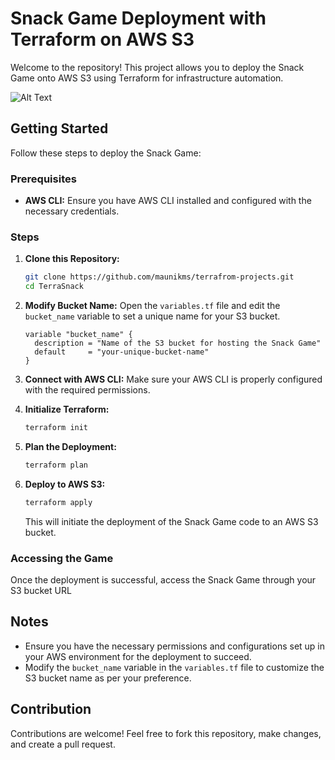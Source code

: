 # Snack Game Deployment with Terraform on AWS S3

Welcome to the repository! This project allows you to deploy the Snack Game onto AWS S3 using Terraform for infrastructure automation.

![Alt Text](https://eupload.in/wp-content/uploads/2023/12/s3.png)

## Getting Started

Follow these steps to deploy the Snack Game:

### Prerequisites

- **AWS CLI:** Ensure you have AWS CLI installed and configured with the necessary credentials.
  
### Steps

1. **Clone this Repository:**
   ```bash
   git clone https://github.com/maunikms/terrafrom-projects.git
   cd TerraSnack
   ```

2. **Modify Bucket Name:**
   Open the `variables.tf` file and edit the `bucket_name` variable to set a unique name for your S3 bucket.
   ```hcl
   variable "bucket_name" {
     description = "Name of the S3 bucket for hosting the Snack Game"
     default     = "your-unique-bucket-name"
   }
   ```

3. **Connect with AWS CLI:**
   Make sure your AWS CLI is properly configured with the required permissions.

4. **Initialize Terraform:**
   ```bash
   terraform init
   ```

5. **Plan the Deployment:**
   ```bash
   terraform plan
   ```

6. **Deploy to AWS S3:**
   ```bash
   terraform apply
   ```

   This will initiate the deployment of the Snack Game code to an AWS S3 bucket.

### Accessing the Game

Once the deployment is successful, access the Snack Game through your S3 bucket URL

## Notes

- Ensure you have the necessary permissions and configurations set up in your AWS environment for the deployment to succeed.
- Modify the `bucket_name` variable in the `variables.tf` file to customize the S3 bucket name as per your preference.

## Contribution

Contributions are welcome! Feel free to fork this repository, make changes, and create a pull request.
